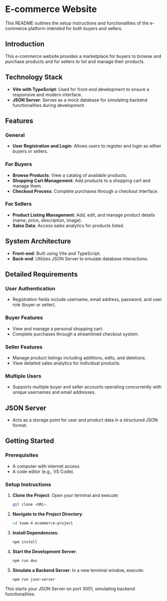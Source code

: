 # E-commerce Website

This README outlines the setup instructions and functionalities of the e-commerce platform intended for both buyers and sellers.

## Introduction

This e-commerce website provides a marketplace for buyers to browse and purchase products and for sellers to list and manage their products.

## Technology Stack

- **Vite with TypeScript**: Used for front-end development to ensure a responsive and modern interface.
- **JSON Server**: Serves as a mock database for simulating backend functionalities during development.

## Features

### General

- **User Registration and Login**: Allows users to register and login as either buyers or sellers.

### For Buyers

- **Browse Products**: View a catalog of available products.
- **Shopping Cart Management**: Add products to a shopping cart and manage them.
- **Checkout Process**: Complete purchases through a checkout interface.

### For Sellers

- **Product Listing Management**: Add, edit, and manage product details (name, price, description, image).
- **Sales Data**: Access sales analytics for products listed.

## System Architecture

- **Front-end**: Built using Vite and TypeScript.
- **Back-end**: Utilizes JSON Server to emulate database interactions.

## Detailed Requirements

### User Authentication

- Registration fields include username, email address, password, and user role (buyer or seller).

### Buyer Features

- View and manage a personal shopping cart.
- Complete purchases through a streamlined checkout system.

### Seller Features

- Manage product listings including additions, edits, and deletions.
- View detailed sales analytics for individual products.

### Multiple Users

- Supports multiple buyer and seller accounts operating concurrently with unique usernames and email addresses.

## JSON Server

- Acts as a storage point for user and product data in a structured JSON format.

## Getting Started

### Prerequisites

- A computer with internet access.
- A code editor (e.g., VS Code).

### Setup Instructions

1. **Clone the Project**:
   Open your terminal and execute:
   ```bash
   git clone <URL>
2. **Navigate to the Project Directory**:
    ```bash
    cd team-4-ecommerce-project
3. **Install Dependencies**:
    ```bash
    npm install
4. **Start the Development Server**:
    ```bash
    npm run dev
5. **Simulate a Backend Server**:
    In a new terminal window, execute:
    ```bash
    npm run json-server
    
This starts your JSON Server on port 3001, simulating backend functionalities.
